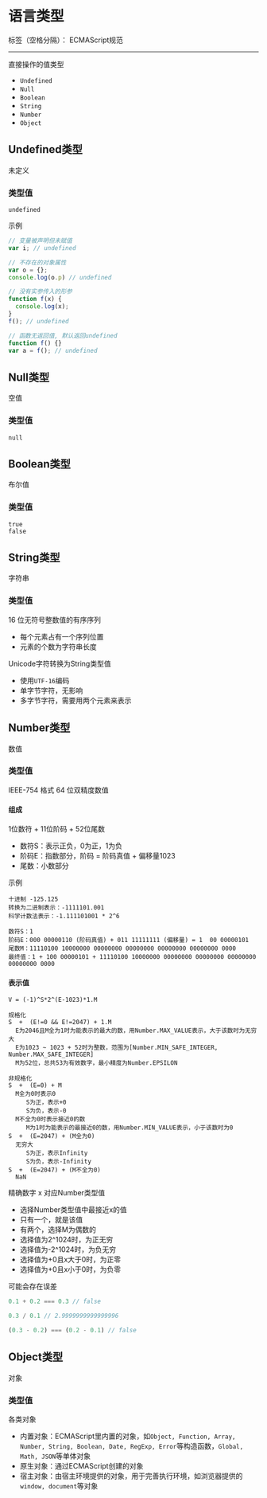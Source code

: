 # 语言类型

标签（空格分隔）： ECMAScript规范

---

直接操作的值类型

* `Undefined`
* `Null`
* `Boolean`
* `String`
* `Number`
* `Object`

## Undefined类型

未定义

### 类型值

```
undefined
```

示例

```javascript
// 变量被声明但未赋值
var i; // undefined

// 不存在的对象属性
var o = {};
console.log(o.p) // undefined

// 没有实参传入的形参
function f(x) {
  console.log(x);
}
f(); // undefined

// 函数无返回值, 默认返回undefined
function f() {}
var a = f(); // undefined
```

## Null类型

空值

### 类型值

```
null
```

## Boolean类型

布尔值

### 类型值

```
true
false
```

## String类型

字符串

### 类型值

16 位无符号整数值的有序序列

* 每个元素占有一个序列位置
* 元素的个数为字符串长度

Unicode字符转换为String类型值

* 使用`UTF-16`编码
 * 单字节字符，无影响
 * 多字节字符，需要用两个元素来表示

## Number类型

数值

### 类型值

IEEE-754 格式 64 位双精度数值

#### 组成

1位数符 + 11位阶码 + 52位尾数

* 数符S：表示正负，0为正，1为负
* 阶码E：指数部分，阶码 = 阶码真值 + 偏移量1023
* 尾数：小数部分

示例

```
十进制 -125.125
转换为二进制表示：-1111101.001
科学计数法表示：-1.111101001 * 2^6

数符S：1
阶码E：000 00000110 (阶码真值) + 011 11111111 (偏移量) = 1  00 00000101
尾数M：11110100 10000000 00000000 00000000 00000000 00000000 0000
最终值：1 + 100 00000101 + 11110100 10000000 00000000 00000000 00000000 00000000 0000
```

#### 表示值

```
V = (-1)^S*2^(E-1023)*1.M

规格化
S  +  (E!=0 && E!=2047) + 1.M
  E为2046且M全为1时为能表示的最大的数，用Number.MAX_VALUE表示，大于该数时为无穷大
  E为1023 ~ 1023 + 52时为整数，范围为[Number.MIN_SAFE_INTEGER, Number.MAX_SAFE_INTEGER]
  M为52位，总共53为有效数字，最小精度为Number.EPSILON

非规格化
S  +  (E=0) + M
  M全为0时表示0
     S为正，表示+0
     S为负，表示-0
  M不全为0时表示接近0的数
     M为1时为能表示的最接近0的数，用Number.MIN_VALUE表示，小于该数时为0
S  +  (E=2047) + (M全为0)     
  无穷大
     S为正，表示Infinity
     S为负，表示-Infinity
S  +  (E=2047) + (M不全为0)
  NaN
```

精确数字 x 对应Number类型值

* 选择Number类型值中最接近x的值
 * 只有一个，就是该值
 * 有两个，选择M为偶数的
 * 选择值为2^1024时，为正无穷
 * 选择值为-2^1024时，为负无穷
 * 选择值为+0且x大于0时，为正零
 * 选择值为+0且x小于0时，为负零

可能会存在误差

```javascript
0.1 + 0.2 === 0.3 // false

0.3 / 0.1 // 2.9999999999999996

(0.3 - 0.2) === (0.2 - 0.1) // false
```

## Object类型

对象

### 类型值

各类对象

* 内置对象：ECMAScript里内置的对象，如`Object, Function, Array, Number, String, Boolean, Date, RegExp, Error`等构造函数，`Global, Math, JSON`等单体对象
* 原生对象：通过ECMAScript创建的对象
* 宿主对象：由宿主环境提供的对象，用于完善执行环境，如浏览器提供的`window, document`等对象
